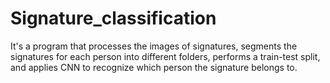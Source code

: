 # Signature_classification
It's a program that processes the images of signatures, segments the signatures  for each person into different folders, performs a train-test split, and applies CNN to recognize  which person the signature belongs to.
